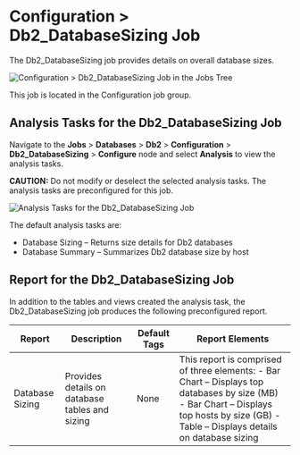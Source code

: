 # Configuration > Db2_DatabaseSizing Job

The Db2_DatabaseSizing job provides details on overall database sizes.

![Configuration > Db2_DatabaseSizing Job in the Jobs Tree](/img/versioned_docs/accessanalyzer_11.6/accessanalyzer/solutions/databases/db2/configurationjobstree.webp)

This job is located in the Configuration job group.

## Analysis Tasks for the Db2_DatabaseSizing Job

Navigate to the **Jobs** > **Databases** > **Db2** > **Configuration** > **Db2_DatabaseSizing** >
**Configure** node and select **Analysis** to view the analysis tasks.

**CAUTION:** Do not modify or deselect the selected analysis tasks. The analysis tasks are
preconfigured for this job.

![Analysis Tasks for the Db2_DatabaseSizing Job](/img/versioned_docs/accessanalyzer_11.6/accessanalyzer/solutions/databases/db2/databasesizinganalysis.webp)

The default analysis tasks are:

- Database Sizing – Returns size details for Db2 databases
- Database Summary – Summarizes Db2 database size by host

## Report for the Db2_DatabaseSizing Job

In addition to the tables and views created the analysis task, the Db2_DatabaseSizing job produces
the following preconfigured report.

| Report          | Description                                    | Default Tags | Report Elements                                                                                                                                                                           |
| --------------- | ---------------------------------------------- | ------------ | ----------------------------------------------------------------------------------------------------------------------------------------------------------------------------------------- |
| Database Sizing | Provides details on database tables and sizing | None         | This report is comprised of three elements: - Bar Chart – Displays top databases by size (MB) - Bar Chart – Displays top hosts by size (GB) - Table – Displays details on database sizing |

